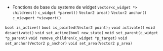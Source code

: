 - Fonctions de base du systeme de widget
`vector<c_widget *> childrens()`
`c_widget *parent()`
`Vector2 area()`
`Vector2 anchor()`
`c_viewport *viewport()`

`bool is_active()`
`bool is_pointed(Vector2 point);`
`void activate()`
`void desactivate()`
`void set_active(bool new_state)`
`void set_parent(c_widget *p_parent)`
`void remove_children(c_widget *p_target)`
`void set_anchor(Vector2 p_anchor)`
`void set_area(Vector2 p_area)`
